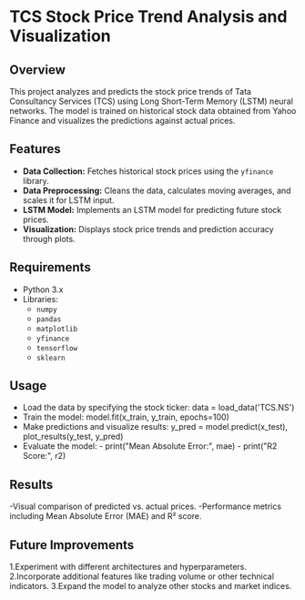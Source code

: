 # TCS Stock Price Trend Analysis and Visualization

## Overview

This project analyzes and predicts the stock price trends of Tata Consultancy Services (TCS) using Long Short-Term Memory (LSTM) neural networks. The model is trained on historical stock data obtained from Yahoo Finance and visualizes the predictions against actual prices. 

## Features

- **Data Collection:** Fetches historical stock prices using the `yfinance` library.
- **Data Preprocessing:** Cleans the data, calculates moving averages, and scales it for LSTM input.
- **LSTM Model:** Implements an LSTM model for predicting future stock prices.
- **Visualization:** Displays stock price trends and prediction accuracy through plots.

## Requirements

- Python 3.x
- Libraries:
  - `numpy`
  - `pandas`
  - `matplotlib`
  - `yfinance`
  - `tensorflow`
  - `sklearn`

## Usage
- Load the data by specifying the stock ticker: data = load_data('TCS.NS')
- Train the model: model.fit(x_train, y_train, epochs=100)
- Make predictions and visualize results: y_pred = model.predict(x_test), plot_results(y_test, y_pred)
- Evaluate the model: - print("Mean Absolute Error:", mae) - print("R2 Score:", r2)
## Results
-Visual comparison of predicted vs. actual prices.
-Performance metrics including Mean Absolute Error (MAE) and R² score.
## Future Improvements
1.Experiment with different architectures and hyperparameters.
2.Incorporate additional features like trading volume or other technical indicators.
3.Expand the model to analyze other stocks and market indices.
